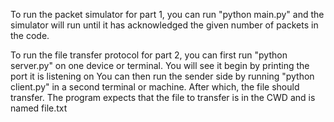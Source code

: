 To run the packet simulator for part 1, you can run "python main.py" and the simulator will run until it has acknowledged the given number of packets in the code.

To run the file transfer protocol for part 2, you can first run "python server.py" on one device or terminal. You will see it begin by printing the port it is listening on
You can then run the sender side by running "python client.py" in a second terminal or machine. After which, the file should transfer. The program expects that the file to transfer is in the CWD and is named file.txt
